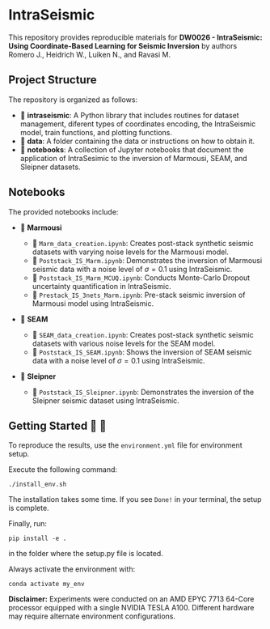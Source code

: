 # IntraSeismic

This repository provides reproducible materials for **DW0026 - IntraSeismic: Using Coordinate-Based Learning for Seismic Inversion** by authors Romero J., Heidrich W., Luiken N., and Ravasi M.


## Project Structure
The repository is organized as follows:

* :open_file_folder: **intraseismic**: A Python library that includes routines for dataset management, diferent types of coordinates encoding, the IntraSeismic model, train functions, and plotting functions.
* :open_file_folder: **data**: A folder containing the data or instructions on how to obtain it.
* :open_file_folder: **notebooks**: A collection of Jupyter notebooks that document the application of IntraSesimic to the inversion of Marmousi, SEAM, and Sleipner datasets.

## Notebooks
The provided notebooks include:

* :open_file_folder: **Marmousi**
  - :orange_book: ``Marm_data_creation.ipynb``: Creates post-stack synthetic seismic datasets with varying noise levels for the Marmousi model.
  - :orange_book: ``Poststack_IS_Marm.ipynb``: Demonstrates the inversion of Marmousi seismic data with a noise level of $\sigma = 0.1$ using IntraSeismic.
  - :orange_book: ``Poststack_IS_Marm_MCUQ.ipynb``: Conducts Monte-Carlo Dropout uncertainty quantification in IntraSeismic.
  - :orange_book: ``Prestack_IS_3nets_Marm.ipynb``: Pre-stack seismic inversion of Marmousi model using IntraSeismic.
  
* :open_file_folder: **SEAM**
  - :orange_book: ``SEAM_data_creation.ipynb``: Creates post-stack synthetic seismic datasets with various noise levels for the SEAM model.
  - :orange_book: ``Poststack_IS_SEAM.ipynb``: Shows the inversion of SEAM seismic data with a noise level of $\sigma = 0.1$ using IntraSeismic.

* :open_file_folder: **Sleipner**
  - :orange_book: ``Poststack_IS_Sleipner.ipynb``: Demonstrates the inversion of the Sleipner seismic dataset using IntraSeismic.

## Getting Started :space_invader: :robot:
To reproduce the results, use the `environment.yml` file for environment setup.

Execute the following command:
```
./install_env.sh
```
The installation takes some time. If you see `Done!` in your terminal, the setup is complete.

Finally, run:
```
pip install -e . 
```
in the folder where the setup.py file is located.


Always activate the environment with:
```
conda activate my_env
```

**Disclaimer:** Experiments were conducted on an AMD EPYC 7713 64-Core processor equipped with a single NVIDIA TESLA A100. Different hardware may require alternate environment configurations.


